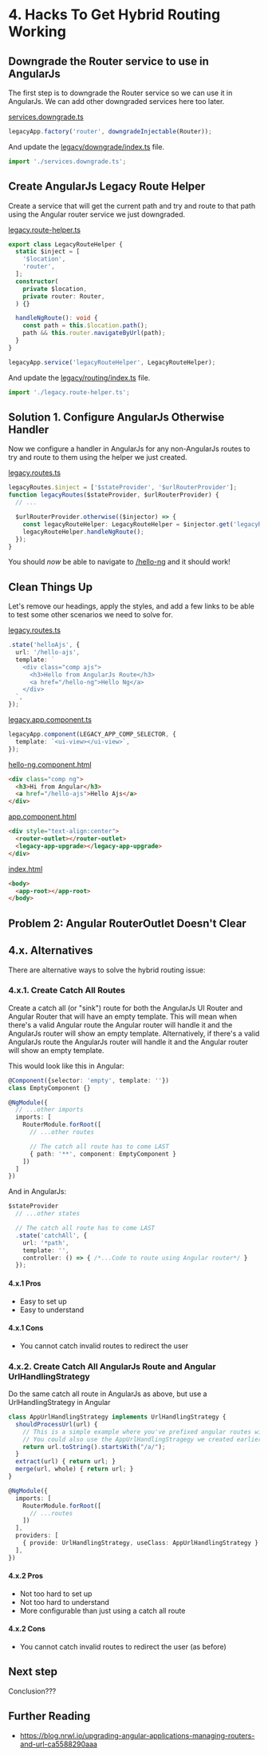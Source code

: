 # 4. Hacks To Get Hybrid Routing Working

## Downgrade the Router service to use in AngularJs

The first step is to downgrade the Router service so we can use it in AngularJs. We can add other downgraded services here too later.

[services.downgrade.ts](../src/app/legacy/downgrade/services.downgrade.ts)

```ts
legacyApp.factory('router', downgradeInjectable(Router));
```

And update the [legacy/downgrade/index.ts](../src/app/legacy/downgrade/index.ts) file.

```ts
import './services.downgrade.ts';
```

## Create AngularJs Legacy Route Helper

Create a service that will get the current path and try and route to that path using the Angular router service we just downgraded.

[legacy.route-helper.ts](../src/app/legacy/routing/legacy.route-helper.ts)

```ts
export class LegacyRouteHelper {
  static $inject = [
    '$location',
    'router',
  ];
  constructor(
    private $location,
    private router: Router,
  ) {}

  handleNgRoute(): void {
    const path = this.$location.path();
    path && this.router.navigateByUrl(path);
  }
}

legacyApp.service('legacyRouteHelper', LegacyRouteHelper);
```

And update the [legacy/routing/index.ts](../src/app/legacy/routing/index.ts) file.

```ts
import './legacy.route-helper.ts';
```

## Solution 1. Configure AngularJs Otherwise Handler

Now we configure a handler in AngularJs for any non-AngularJs routes to try and route to them using the helper we just created.

[legacy.routes.ts](../src/app/legacy/routing/legacy.routes.ts)

```ts
legacyRoutes.$inject = ['$stateProvider', '$urlRouterProvider'];
function legacyRoutes($stateProvider, $urlRouterProvider) {
  // ...

  $urlRouterProvider.otherwise(($injector) => {
    const legacyRouteHelper: LegacyRouteHelper = $injector.get('legacyRouteHelper');
    legacyRouteHelper.handleNgRoute();
  });
}
```

You should *now* be able to navigate to [/hello-ng](http://localhost:4200/hello-ng) and it should work!

## Clean Things Up

Let's remove our headings, apply the styles, and add a few links to be able to test some other scenarios we need to solve for.

[legacy.routes.ts](../src/app/legacy/routing/legacy.routes.ts)

```ts
.state('helloAjs', {
  url: '/hello-ajs',
  template: `
    <div class="comp ajs">
      <h3>Hello from AngularJs Route</h3>
      <a href="/hello-ng">Hello Ng</a>
    </div>
  `,
});
```

[legacy.app.component.ts](../src/app/legacy/legacy.app.component.ts)

```ts
legacyApp.component(LEGACY_APP_COMP_SELECTOR, {
  template: `<ui-view></ui-view>`,
});
```

[hello-ng.component.html](../src/app/hello-ng/hello-ng.component.html)

```html
<div class="comp ng">
  <h3>Hi from Angular</h3>
  <a href="/hello-ajs">Hello Ajs</a>
</div>
```

[app.component.html](../src/app/app.component.html)

```html
<div style="text-align:center">
  <router-outlet></router-outlet>
  <legacy-app-upgrade></legacy-app-upgrade>
</div>
```

[index.html](../src/index.html)

```html
<body>
  <app-root></app-root>
</body>
```

## Problem 2: Angular RouterOutlet Doesn't Clear

<!-- ... -->

## 4.x. Alternatives

There are alternative ways to solve the hybrid routing issue:

### 4.x.1. Create Catch All Routes

Create a catch all (or "sink") route for both the AngularJs UI Router and Angular Router that will have an empty template. This will mean when there's a valid Angular route the Angular router will handle it and the AngularJs router will show an empty template. Alternatively, if there's a valid AngularJs route the AngularJs router will handle it and the Angular router will show an empty template.

This would look like this in Angular:

```ts
@Component({selector: 'empty', template: ''})
class EmptyComponent {}

@NgModule({
  // ...other imports
  imports: [
    RouterModule.forRoot([
      // ...other routes

      // The catch all route has to come LAST
      { path: '**', component: EmptyComponent }
    ])
  ]
})
```

And in AngularJs:

```ts
$stateProvider
  // ...other states

  // The catch all route has to come LAST
  .state('catchAll', {
    url: '*path',
    template: '',
    controller: () => { /*...Code to route using Angular router*/ }
  });
```

#### 4.x.1 Pros

- Easy to set up
- Easy to understand

#### 4.x.1 Cons

- You cannot catch invalid routes to redirect the user

### 4.x.2. Create Catch All AngularJs Route and Angular UrlHandlingStrategy

Do the same catch all route in AngularJs as above, but use a UrlHandlingStrategy in Angular

```ts
class AppUrlHandlingStrategy implements UrlHandlingStrategy {
  shouldProcessUrl(url) {
    // This is a simple example where you've prefixed angular routes with `/a/`
    // You could also use the AppUrlHandlingStragegy we created earlier
    return url.toString().startsWith("/a/");
  }
  extract(url) { return url; }
  merge(url, whole) { return url; }
}

@NgModule({
  imports: [
    RouterModule.forRoot([
      // ...routes
    ])
  ],
  providers: [
    { provide: UrlHandlingStrategy, useClass: AppUrlHandlingStrategy }
  ],
})
```

#### 4.x.2 Pros

- Not too hard to set up
- Not too hard to understand
- More configurable than just using a catch all route

#### 4.x.2 Cons

- You cannot catch invalid routes to redirect the user (as before)

## Next step

Conclusion???

## Further Reading

- <https://blog.nrwl.io/upgrading-angular-applications-managing-routers-and-url-ca5588290aaa>

